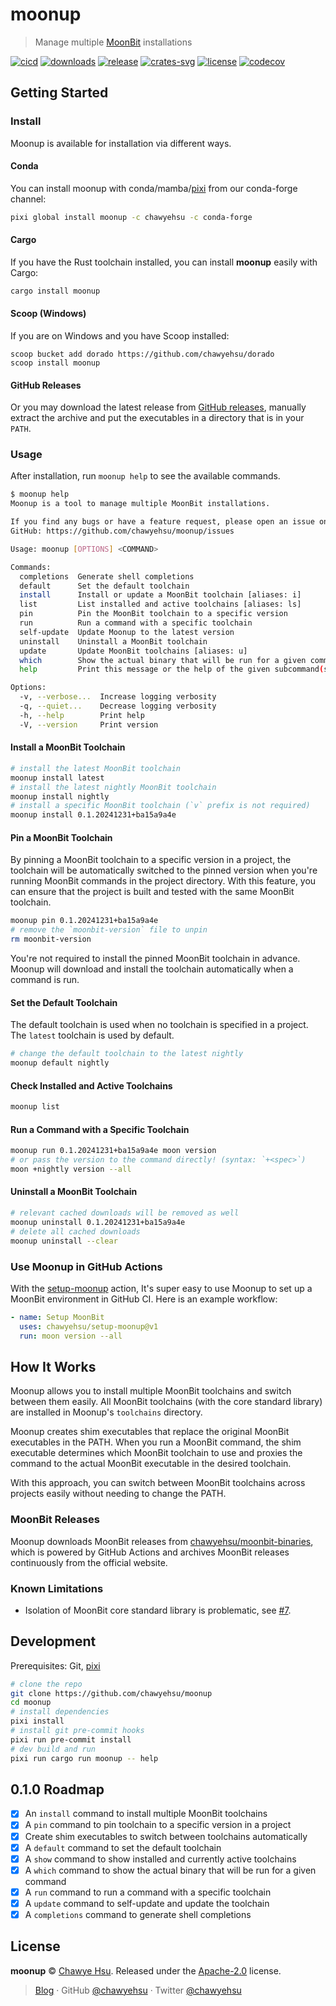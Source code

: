 # moonup

> Manage multiple [MoonBit] installations

[![cicd][cicd-badge]][cicd]
[![downloads][downloads-badge]][releases]
[![release][release-badge]][releases]
[![crates-svg]][crates-url]
[![license][license-badge]](LICENSE)
[![codecov][codecov-badge]][codecov]

## Getting Started

### Install

Moonup is available for installation via different ways.

#### Conda

You can install moonup with conda/mamba/[pixi] from our conda-forge channel:

```sh
pixi global install moonup -c chawyehsu -c conda-forge
```

#### Cargo

If you have the Rust toolchain installed, you can install **moonup** easily with Cargo:

```sh
cargo install moonup
```

#### Scoop (Windows)

If you are on Windows and you have Scoop installed:

```pwsh
scoop bucket add dorado https://github.com/chawyehsu/dorado
scoop install moonup
```

#### GitHub Releases

Or you may download the latest release from [GitHub releases][releases],
manually extract the archive and put the executables in a directory that is in your `PATH`.

### Usage

After installation, run `moonup help` to see the available commands.

```sh
$ moonup help
Moonup is a tool to manage multiple MoonBit installations.

If you find any bugs or have a feature request, please open an issue on
GitHub: https://github.com/chawyehsu/moonup/issues

Usage: moonup [OPTIONS] <COMMAND>

Commands:
  completions  Generate shell completions
  default      Set the default toolchain
  install      Install or update a MoonBit toolchain [aliases: i]
  list         List installed and active toolchains [aliases: ls]
  pin          Pin the MoonBit toolchain to a specific version
  run          Run a command with a specific toolchain
  self-update  Update Moonup to the latest version
  uninstall    Uninstall a MoonBit toolchain
  update       Update MoonBit toolchains [aliases: u]
  which        Show the actual binary that will be run for a given command
  help         Print this message or the help of the given subcommand(s)

Options:
  -v, --verbose...  Increase logging verbosity
  -q, --quiet...    Decrease logging verbosity
  -h, --help        Print help
  -V, --version     Print version
```

#### Install a MoonBit Toolchain

```sh
# install the latest MoonBit toolchain
moonup install latest
# install the latest nightly MoonBit toolchain
moonup install nightly
# install a specific MoonBit toolchain (`v` prefix is not required)
moonup install 0.1.20241231+ba15a9a4e
```

#### Pin a MoonBit Toolchain

By pinning a MoonBit toolchain to a specific version in a project, the toolchain
will be automatically switched to the pinned version when you're running MoonBit
commands in the project directory. With this feature, you can ensure that the
project is built and tested with the same MoonBit toolchain.

```sh
moonup pin 0.1.20241231+ba15a9a4e
# remove the `moonbit-version` file to unpin
rm moonbit-version
```

You're not required to install the pinned MoonBit toolchain in advance. Moonup
will download and install the toolchain automatically when a command is run.

#### Set the Default Toolchain

The default toolchain is used when no toolchain is specified in a project. The
`latest` toolchain is used by default.

```sh
# change the default toolchain to the latest nightly
moonup default nightly
```

#### Check Installed and Active Toolchains

```sh
moonup list
```

#### Run a Command with a Specific Toolchain

```sh
moonup run 0.1.20241231+ba15a9a4e moon version
# or pass the version to the command directly! (syntax: `+<spec>`)
moon +nightly version --all
```

#### Uninstall a MoonBit Toolchain

```sh
# relevant cached downloads will be removed as well
moonup uninstall 0.1.20241231+ba15a9a4e
# delete all cached downloads
moonup uninstall --clear
```

### Use Moonup in GitHub Actions

With the [setup-moonup] action, It's super easy to use Moonup to set up a
MoonBit environment in GitHub CI. Here is an example workflow:

```yaml
- name: Setup MoonBit
  uses: chawyehsu/setup-moonup@v1
  run: moon version --all
```

## How It Works

Moonup allows you to install multiple MoonBit toolchains and switch between
them easily. All MoonBit toolchains (with the core standard library) are
installed in Moonup's `toolchains` directory.

Moonup creates shim executables that replace the original MoonBit
executables in the PATH. When you run a MoonBit command, the shim
executable determines which MoonBit toolchain to use and proxies the
command to the actual MoonBit executable in the desired toolchain.

With this approach, you can switch between MoonBit toolchains across
projects easily without needing to change the PATH.

### MoonBit Releases

Moonup downloads MoonBit releases from [chawyehsu/moonbit-binaries],
which is powered by GitHub Actions and archives MoonBit releases
continuously from the official website.

### Known Limitations

- Isolation of MoonBit core standard library is problematic, see [#7].

## Development

Prerequisites: Git, [pixi]

```sh
# clone the repo
git clone https://github.com/chawyehsu/moonup
cd moonup
# install dependencies
pixi install
# install git pre-commit hooks
pixi run pre-commit install
# dev build and run
pixi run cargo run moonup -- help
```

## 0.1.0 Roadmap

- [x] An `install` command to install multiple MoonBit toolchains
- [x] A `pin` command to pin toolchain to a specific version in a project
- [x] Create shim executables to switch between toolchains automatically
- [x] A `default` command to set the default toolchain
- [x] A `show` command to show installed and currently active toolchains
- [x] A `which` command to show the actual binary that will be run for a given command
- [x] A `run` command to run a command with a specific toolchain
- [x] A `update` command to self-update and update the toolchain
- [x] A `completions` command to generate shell completions

## License

**moonup** © [Chawye Hsu](https://github.com/chawyehsu). Released under the [Apache-2.0](LICENSE) license.

> [Blog](https://chawyehsu.com) · GitHub [@chawyehsu](https://github.com/chawyehsu) · Twitter [@chawyehsu](https://twitter.com/chawyehsu)

[MoonBit]: https://www.moonbitlang.com/
[cicd-badge]: https://img.shields.io/github/actions/workflow/status/chawyehsu/moonup/cicd.yml?style=flat&logo=github&logoColor=FFFFFF&colorA=0B031E&colorB=9E1084
[cicd]: https://github.com/chawyehsu/moonup/actions/workflows/cicd.yml
[release-badge]: https://img.shields.io/github/v/release/chawyehsu/moonup?style=flat&logo=semanticrelease&logoColor=FFFFFF&colorA=0B031E&colorB=9E1084
[releases]: https://github.com/chawyehsu/moonup/releases/latest
[crates-svg]: https://img.shields.io/crates/v/moonup.svg?style=flat&logo=rust&logoColor=FFFFFF&colorA=0B031E&colorB=9E1084
[codecov-badge]: https://img.shields.io/codecov/c/gh/chawyehsu/moonup?style=flat&logo=codecov&logoColor=FFFFFF&colorA=0B031E&colorB=9E1084
[codecov]: https://codecov.io/github/chawyehsu/moonup
[crates-url]: https://crates.io/crates/moonup
[license-badge]: https://img.shields.io/github/license/chawyehsu/moonup?style=flat&logo=spdx&logoColor=FFFFFF&colorA=0B031E&colorB=9E1084
[downloads-badge]: https://img.shields.io/github/downloads/chawyehsu/moonup/total?style=flat&logo=github&logoColor=FFFFFF&colorA=0B031E&colorB=9E1084
[pixi]: https://pixi.sh
[setup-moonup]: https://github.com/chawyehsu/setup-moonup
[chawyehsu/moonbit-binaries]: https://github.com/chawyehsu/moonbit-binaries
[#7]: https://github.com/chawyehsu/moonup/issues/7
